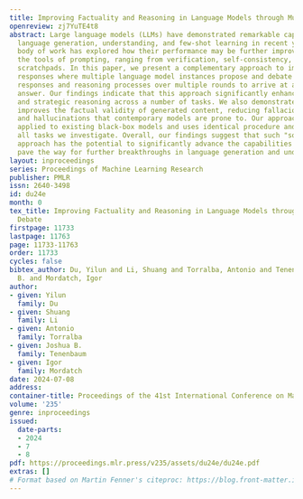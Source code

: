 ```yaml
---
title: Improving Factuality and Reasoning in Language Models through Multiagent Debate
openreview: zj7YuTE4t8
abstract: Large language models (LLMs) have demonstrated remarkable capabilities in
  language generation, understanding, and few-shot learning in recent years. An extensive
  body of work has explored how their performance may be further improved through
  the tools of prompting, ranging from verification, self-consistency, or intermediate
  scratchpads. In this paper, we present a complementary approach to improve language
  responses where multiple language model instances propose and debate their individual
  responses and reasoning processes over multiple rounds to arrive at a common final
  answer. Our findings indicate that this approach significantly enhances mathematical
  and strategic reasoning across a number of tasks. We also demonstrate that our approach
  improves the factual validity of generated content, reducing fallacious answers
  and hallucinations that contemporary models are prone to. Our approach may be directly
  applied to existing black-box models and uses identical procedure and prompts for
  all tasks we investigate. Overall, our findings suggest that such "society of minds"
  approach has the potential to significantly advance the capabilities of LLMs and
  pave the way for further breakthroughs in language generation and understanding.
layout: inproceedings
series: Proceedings of Machine Learning Research
publisher: PMLR
issn: 2640-3498
id: du24e
month: 0
tex_title: Improving Factuality and Reasoning in Language Models through Multiagent
  Debate
firstpage: 11733
lastpage: 11763
page: 11733-11763
order: 11733
cycles: false
bibtex_author: Du, Yilun and Li, Shuang and Torralba, Antonio and Tenenbaum, Joshua
  B. and Mordatch, Igor
author:
- given: Yilun
  family: Du
- given: Shuang
  family: Li
- given: Antonio
  family: Torralba
- given: Joshua B.
  family: Tenenbaum
- given: Igor
  family: Mordatch
date: 2024-07-08
address:
container-title: Proceedings of the 41st International Conference on Machine Learning
volume: '235'
genre: inproceedings
issued:
  date-parts:
  - 2024
  - 7
  - 8
pdf: https://proceedings.mlr.press/v235/assets/du24e/du24e.pdf
extras: []
# Format based on Martin Fenner's citeproc: https://blog.front-matter.io/posts/citeproc-yaml-for-bibliographies/
---
```

